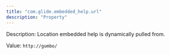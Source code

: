 ```yaml
---
title: "com.glide.embedded_help.url"
description: "Property"
---
```


Description: Location embedded help is dynamically pulled from.

Value: `http://gumbo/`